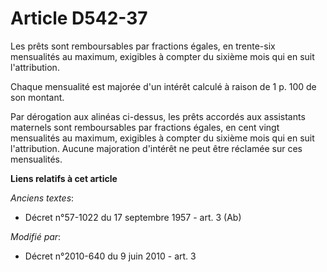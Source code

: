 # Article D542-37

Les prêts sont remboursables par fractions égales, en trente-six mensualités au maximum, exigibles à compter du sixième mois
qui en suit l'attribution. 

Chaque mensualité est majorée d'un intérêt calculé à raison de 1 p. 100 de son montant. 

Par dérogation aux alinéas ci-dessus, les prêts accordés aux assistants maternels sont remboursables par fractions égales, en
cent vingt mensualités au maximum, exigibles à compter du sixième mois qui en suit l'attribution. Aucune majoration d'intérêt
ne peut être réclamée sur ces mensualités.

**Liens relatifs à cet article**

_Anciens textes_:

  - Décret n°57-1022 du 17 septembre 1957 - art. 3 (Ab)

_Modifié par_:

  - Décret n°2010-640 du 9 juin 2010 - art. 3
